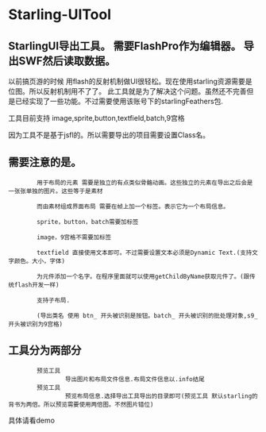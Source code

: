 Starling-UITool
===============

StarlingUI导出工具。 需要FlashPro作为编辑器。 导出SWF然后读取数据。
-----------------------------------------------------------

以前搞页游的时候 用flash的反射机制做UI很轻松。现在使用starling资源需要是位图。所以反射机制用不了了。
此工具就是为了解决这个问题。虽然还不完善但是已经实现了一些功能。不过需要使用该账号下的starlingFeathers包.

工具目前支持
image,sprite,button,textfield,batch,9宫格

因为工具不是基于jsfl的。所以需要导出的项目需要设置Class名。

需要注意的是。
-----------
			用于布局的元素 需要是独立的有点类似骨骼动画。这些独立的元素在导出之后会是一张张单独的图片。这些等于是素材
			
			而由素材组成界面布局 需要在帧上加一个标签。表示它为一个布局信息。
			
			sprite，button，batch需要加标签
			
			image，9宫格不需要加标签
			
			textfield 直接使用文本即可。不过需要设置文本必须是Dynamic Text.(支持文字颜色。大小，字体)
			
			为元件添加一个名字。在程序里面就可以使用getChildByName获取元件了。(跟传统flash开发一样)
			
			支持子布局.
			
			(导出类名 使用 btn_ 开头被识别是按钮。batch_ 开头被识别的批处理对象,s9_开头被识别为9宫格)
			
工具分为两部分
------------
			预览工具
					导出图片和布局文件信息.布局文件信息以.info结尾
			预览工具
					预览布局信息.选择导出工具导出的目录即可(预览工具 默认starling的背书为两倍。所以预览需要使用两倍图。不然图片错位)
					

具体请看demo